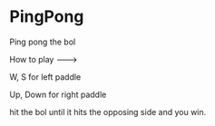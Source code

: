 # PingPong
Ping pong the bol

How to play --->

W, S for left paddle

Up, Down for right paddle

hit the bol until it hits the opposing side and you win.
